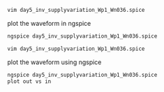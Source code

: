 ```bash
vim day5_inv_supplyvariation_Wp1_Wn036.spice
```
plot the waveform in ngspice
```bash
ngspice day5_inv_supplyvariation_Wp1_Wn036.spice
```



```bash
vim day5_inv_supplyvariation_Wp1_Wn036.spice
```

plot the waveform using ngspice
```bash
ngspice day5_inv_supplyvariation_Wp1_Wn036.spice
plot out vs in
```
